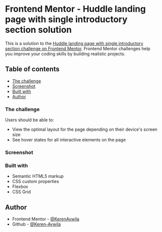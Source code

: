 # Frontend Mentor - Huddle landing page with single introductory section solution

This is a solution to the [Huddle landing page with single introductory section challenge on Frontend Mentor](https://www.frontendmentor.io/challenges/huddle-landing-page-with-a-single-introductory-section-B_2Wvxgi0). Frontend Mentor challenges help you improve your coding skills by building realistic projects. 

## Table of contents

  - [The challenge](#the-challenge)
  - [Screenshot](#screenshot)
  - [Built with](#built-with)
- [Author](#author)

### The challenge

Users should be able to:

- View the optimal layout for the page depending on their device's screen size
- See hover states for all interactive elements on the page

### Screenshot


### Built with

- Semantic HTML5 markup
- CSS custom properties
- Flexbox
- CSS Grid

## Author

- Frontend Mentor - [@KerenAywila](https://www.frontendmentor.io/profile/evereverk)
- Github - [@Keren-Aywila](github.com/Keren-Aywila)
